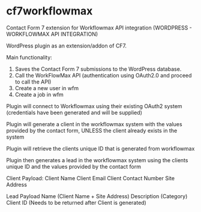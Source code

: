 # cf7workflowmax
Contact Form 7 extension for Workflowmax API integration (WORDPRESS - WORKFLOWMAX API INTEGRATION)

WordPress plugin as an extension/addon of CF7.
 
 Main functionality:
   1. Saves the Contact Form 7 submissions to the WordPress
      database.
   2. Call the WorkFlowMax API (authentication using OAuth2.0 and proceed to call the API)
   3. Create a new user in wfm
   4. Create a job in wfm



Plugin will connect to Workflowmax using their existing OAuth2 system (credentials have been 
generated and will be supplied)

Plugin will generate a client in the workflowmax system with the values provided by the 
contact form, UNLESS the client already exists in the system

Plugin will retrieve the clients unique ID that is generated from workflowmax

Plugin then generates a lead in the workflowmax system using the clients unique ID 
and the values provided by the contact form


Client Payload:
	Client Name
	Client Email
	Client Contact Number
	Site Address

Lead Payload
	Name (Client Name + Site Address)
	Description (Category)
	Client ID (Needs to be returned after Client is generated)
